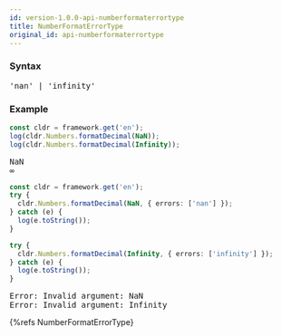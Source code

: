 ```yaml
---
id: version-1.0.0-api-numberformaterrortype
title: NumberFormatErrorType
original_id: api-numberformaterrortype
---
```


### Syntax

<pre class="syntax">
'nan' | 'infinity'
</pre>

### Example

```typescript
const cldr = framework.get('en');
log(cldr.Numbers.formatDecimal(NaN));
log(cldr.Numbers.formatDecimal(Infinity));
```
<pre class="output">
NaN
∞
</pre>

```typescript
const cldr = framework.get('en');
try {
  cldr.Numbers.formatDecimal(NaN, { errors: ['nan'] });
} catch (e) {
  log(e.toString());
}

try {
  cldr.Numbers.formatDecimal(Infinity, { errors: ['infinity'] });
} catch (e) {
  log(e.toString());
}
```
<pre class="output">
Error: Invalid argument: NaN
Error: Invalid argument: Infinity
</pre>


{%refs NumberFormatErrorType}
